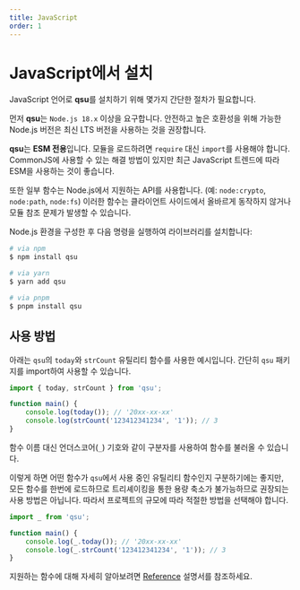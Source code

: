 ```yaml
---
title: JavaScript
order: 1
---
```


# JavaScript에서 설치 <Badge type="tip" text="JavaScript" />

JavaScript 언어로 **qsu**를 설치하기 위해 몇가지 간단한 절차가 필요합니다.

먼저 **qsu**는 `Node.js 18.x` 이상을 요구합니다. 안전하고 높은 호환성을 위해 가능한 Node.js 버전은 최신 LTS 버전을 사용하는 것을 권장합니다.

**qsu**는 **ESM 전용**입니다. 모듈을 로드하려면 `require` 대신 `import`를 사용해야 합니다. CommonJS에 사용할 수 있는 해결 방법이 있지만 최근 JavaScript 트렌드에 따라 ESM을 사용하는 것이 좋습니다.

또한 일부 함수는 Node.js에서 지원하는 API를 사용합니다. (예: `node:crypto`, `node:path`, `node:fs`) 이러한 함수는 클라이언트 사이드에서 올바르게 동작하지 않거나 모듈 참조 문제가 발생할 수 있습니다.

Node.js 환경을 구성한 후 다음 명령을 실행하여 라이브러리를 설치합니다:

```bash
# via npm
$ npm install qsu

# via yarn
$ yarn add qsu

# via pnpm
$ pnpm install qsu
```

## 사용 방법

아래는 `qsu`의 `today`와 `strCount` 유틸리티 함수를 사용한 예시입니다. 간단히 `qsu` 패키지를 import하여 사용할 수 있습니다.

```javascript
import { today, strCount } from 'qsu';

function main() {
	console.log(today()); // '20xx-xx-xx'
	console.log(strCount('123412341234', '1')); // 3
}
```

함수 이름 대신 언더스코어(`_`) 기호와 같이 구분자를 사용하여 함수를 불러올 수 있습니다.

이렇게 하면 어떤 함수가 `qsu`에서 사용 중인 유틸리티 함수인지 구분하기에는 좋지만, 모든 함수를 한번에 로드하므로 트리셰이킹을 통한 용량 축소가 불가능하므로 권장되는 사용 방법은 아닙니다. 따라서 프로젝트의 규모에 따라 적절한 방법을 선택해야 합니다.

```javascript
import _ from 'qsu';

function main() {
	console.log(_.today()); // '20xx-xx-xx'
	console.log(_.strCount('123412341234', '1')); // 3
}
```

지원하는 함수에 대해 자세히 알아보려면 [Reference](/ko/reference/index.md) 설명서를 참조하세요.
